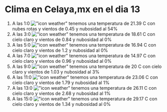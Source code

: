 # Clima en Celaya,mx en el dia 13

1. A las 1:0 !["icon weather"](http://openweathermap.org/img/w/04n.png) tenemos una temperatura de 21.39 C con nubes rotas y  vientos de 0.45 y nubosidad al 54%
1. A las 3:0 !["icon weather"](http://openweathermap.org/img/w/01n.png) tenemos una temperatura de 18.61 C con cielo claro y  vientos de 0.84 y nubosidad al 0%
1. A las 5:0 !["icon weather"](http://openweathermap.org/img/w/01n.png) tenemos una temperatura de 16.94 C con cielo claro y  vientos de 1.2 y nubosidad al 0%
1. A las 7:0 !["icon weather"](http://openweathermap.org/img/w/01n.png) tenemos una temperatura de 14.97 C con cielo claro y  vientos de 0.96 y nubosidad al 0%
1. A las 9:0 !["icon weather"](http://openweathermap.org/img/w/01d.png) tenemos una temperatura de 20 C con cielo claro y  vientos de 1.03 y nubosidad al 3%
1. A las 11:0 !["icon weather"](http://openweathermap.org/img/w/01d.png) tenemos una temperatura de 23.06 C con cielo claro y  vientos de 1.79 y nubosidad al 1%
1. A las 13:0 !["icon weather"](http://openweathermap.org/img/w/01d.png) tenemos una temperatura de 26.11 C con cielo claro y  vientos de 2.68 y nubosidad al 1%
1. A las 15:0 !["icon weather"](http://openweathermap.org/img/w/01d.png) tenemos una temperatura de 29.17 C con cielo claro y  vientos de 1.34 y nubosidad al 0%
